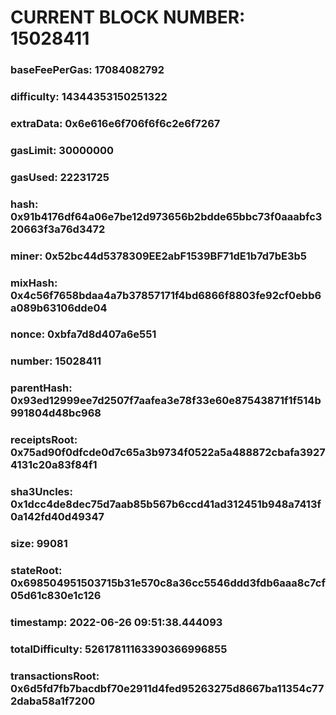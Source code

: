 # CURRENT BLOCK NUMBER: 15028411

### baseFeePerGas: 17084082792
### difficulty: 14344353150251322
### extraData: 0x6e616e6f706f6f6c2e6f7267
### gasLimit: 30000000
### gasUsed: 22231725
### hash: 0x91b4176df64a06e7be12d973656b2bdde65bbc73f0aaabfc320663f3a76d3472
### miner: 0x52bc44d5378309EE2abF1539BF71dE1b7d7bE3b5
### mixHash: 0x4c56f7658bdaa4a7b37857171f4bd6866f8803fe92cf0ebb6a089b63106dde04
### nonce: 0xbfa7d8d407a6e551
### number: 15028411
### parentHash: 0x93ed12999ee7d2507f7aafea3e78f33e60e87543871f1f514b991804d48bc968
### receiptsRoot: 0x75ad90f0dfcde0d7c65a3b9734f0522a5a488872cbafa39274131c20a83f84f1
### sha3Uncles: 0x1dcc4de8dec75d7aab85b567b6ccd41ad312451b948a7413f0a142fd40d49347
### size: 99081
### stateRoot: 0x698504951503715b31e570c8a36cc5546ddd3fdb6aaa8c7cf05d61c830e1c126
### timestamp: 2022-06-26 09:51:38.444093
### totalDifficulty: 52617811163390366996855
### transactionsRoot: 0x6d5fd7fb7bacdbf70e2911d4fed95263275d8667ba11354c772daba58a1f7200
